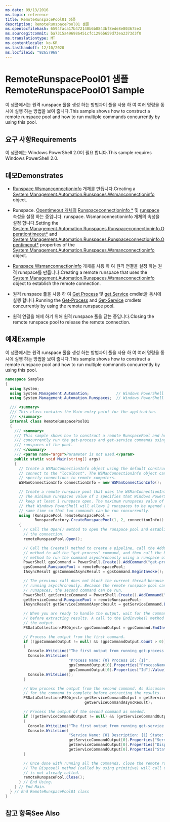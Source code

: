 ```yaml
---
ms.date: 09/13/2016
ms.topic: reference
title: RemoteRunspacePool01 샘플
description: RemoteRunspacePool01 샘플
ms.openlocfilehash: 6594faca17b472140b6b0843bf8ede8e803675e3
ms.sourcegitcommit: ba7315a496986451cfc1296b659d73ea2373d3f0
ms.translationtype: MT
ms.contentlocale: ko-KR
ms.lasthandoff: 12/10/2020
ms.locfileid: "92657968"
---
```

# <a name="remoterunspacepool01-sample"></a><span data-ttu-id="b275e-103">RemoteRunspacePool01 샘플</span><span class="sxs-lookup"><span data-stu-id="b275e-103">RemoteRunspacePool01 Sample</span></span>

<span data-ttu-id="b275e-104">이 샘플에서는 원격 runspace 풀을 생성 하는 방법과이 풀을 사용 하 여 여러 명령을 동시에 실행 하는 방법을 보여 줍니다.</span><span class="sxs-lookup"><span data-stu-id="b275e-104">This sample shows how to construct a remote runspace pool and how to run multiple commands concurrently by using this pool.</span></span>

## <a name="requirements"></a><span data-ttu-id="b275e-105">요구 사항</span><span class="sxs-lookup"><span data-stu-id="b275e-105">Requirements</span></span>

 <span data-ttu-id="b275e-106">이 샘플에는 Windows PowerShell 2.0이 필요 합니다.</span><span class="sxs-lookup"><span data-stu-id="b275e-106">This sample requires Windows PowerShell 2.0.</span></span>

## <a name="demonstrates"></a><span data-ttu-id="b275e-107">데모</span><span class="sxs-lookup"><span data-stu-id="b275e-107">Demonstrates</span></span>

- <span data-ttu-id="b275e-108">[Runspace Wsmanconnectioninfo](/dotnet/api/System.Management.Automation.Runspaces.WSManConnectionInfo) 개체를 만듭니다.</span><span class="sxs-lookup"><span data-stu-id="b275e-108">Creating a [System.Management.Automation.Runspaces.Wsmanconnectioninfo](/dotnet/api/System.Management.Automation.Runspaces.WSManConnectionInfo) object.</span></span>

- <span data-ttu-id="b275e-109">Runspace. [Opentimeout 개체의](/dotnet/api/System.Management.Automation.Runspaces.WSManConnectionInfo) [Runspaceconnectioninfo \*](/dotnet/api/System.Management.Automation.Runspaces.RunspaceConnectionInfo.OperationTimeout) 및 [runspace](/dotnet/api/System.Management.Automation.Runspaces.RunspaceConnectionInfo.OpenTimeout) 속성을 설정 하는 중입니다. runspace. Wsmanconnectioninfo 개체의 속성을 설정 합니다.</span><span class="sxs-lookup"><span data-stu-id="b275e-109">Setting the [System.Management.Automation.Runspaces.Runspaceconnectioninfo.Operationtimeout\*](/dotnet/api/System.Management.Automation.Runspaces.RunspaceConnectionInfo.OperationTimeout) and [System.Management.Automation.Runspaces.Runspaceconnectioninfo.Opentimeout\*](/dotnet/api/System.Management.Automation.Runspaces.RunspaceConnectionInfo.OpenTimeout) properties of the [System.Management.Automation.Runspaces.Wsmanconnectioninfo](/dotnet/api/System.Management.Automation.Runspaces.WSManConnectionInfo) object.</span></span>

- <span data-ttu-id="b275e-110">[Runspace Wsmanconnectioninfo](/dotnet/api/System.Management.Automation.Runspaces.WSManConnectionInfo) 개체를 사용 하 여 원격 연결을 설정 하는 원격 runspace를 만듭니다.</span><span class="sxs-lookup"><span data-stu-id="b275e-110">Creating a remote runspace that uses the [System.Management.Automation.Runspaces.Wsmanconnectioninfo](/dotnet/api/System.Management.Automation.Runspaces.WSManConnectionInfo) object to establish the remote connection.</span></span>

- <span data-ttu-id="b275e-111">원격 runspace 풀을 사용 하 여 [Get Process](/powershell/module/Microsoft.PowerShell.Management/Get-Process) 및 [get Service](/powershell/module/microsoft.powershell.management/get-service) cmdlet을 동시에 실행 합니다.</span><span class="sxs-lookup"><span data-stu-id="b275e-111">Running the [Get-Process](/powershell/module/Microsoft.PowerShell.Management/Get-Process) and [Get-Service](/powershell/module/microsoft.powershell.management/get-service) cmdlets concurrently by using the remote runspace pool.</span></span>

- <span data-ttu-id="b275e-112">원격 연결을 해제 하기 위해 원격 runspace 풀을 닫는 중입니다.</span><span class="sxs-lookup"><span data-stu-id="b275e-112">Closing the remote runspace pool to release the remote connection.</span></span>

## <a name="example"></a><span data-ttu-id="b275e-113">예제</span><span class="sxs-lookup"><span data-stu-id="b275e-113">Example</span></span>

 <span data-ttu-id="b275e-114">이 샘플에서는 원격 runspace 풀을 생성 하는 방법과이 풀을 사용 하 여 여러 명령을 동시에 실행 하는 방법을 보여 줍니다.</span><span class="sxs-lookup"><span data-stu-id="b275e-114">This sample shows how to construct a remote runspace pool and how to run multiple commands concurrently by using this pool.</span></span>

```csharp
namespace Samples
{
  using System;
  using System.Management.Automation;            // Windows PowerShell namespace.
  using System.Management.Automation.Runspaces;  // Windows PowerShell namespace.

  /// <summary>
  /// This class contains the Main entry point for the application.
  /// </summary>
  internal class RemoteRunspacePool01
  {
    /// <summary>
    /// This sample shows how to construct a remote RunspacePool and how to
    /// concurrently run the get-process and get-service commands using the
    /// runspaces of the pool.
    /// </summary>
    /// <param name="args">Parameter is not used.</param>
    public static void Main(string[] args)
    {
      // Create a WSManConnectionInfo object using the default constructor to
      // connect to the "localhost". The WSManConnectionInfo object can also
      // specify connections to remote computers.
      WSManConnectionInfo connectionInfo = new WSManConnectionInfo();

      // Create a remote runspace pool that uses the WSManConnectionInfo object.
      // The minimum runspaces value of 1 specifies that Windows PowerShell will
      // keep at least 1 runspace open. The maximum runspaces value of 2 specifies
      // that Windows PowerShell will allows 2 runspaces to be opened at the
      // same time so that two commands can be run concurrently.
      using (RunspacePool remoteRunspacePool =
             RunspaceFactory.CreateRunspacePool(1, 2, connectionInfo))
      {
        // Call the Open() method to open the runspace pool and establish
        // the connection.
        remoteRunspacePool.Open();

        // Call the Create() method to create a pipeline, call the AddCommand(string)
        // method to add the "get-process" command, and then call the BeginInvoke()
        // method to run the command asynchronously using a runspace of the pool.
        PowerShell gpsCommand = PowerShell.Create().AddCommand("get-process");
        gpsCommand.RunspacePool = remoteRunspacePool;
        IAsyncResult gpsCommandAsyncResult = gpsCommand.BeginInvoke();

        // The previous call does not block the current thread because it is
        // running asynchronously. Because the remote runspace pool can open two
        // runspaces, the second command can be run.
        PowerShell getServiceCommand = PowerShell.Create().AddCommand("get-service");
        getServiceCommand.RunspacePool = remoteRunspacePool;
        IAsyncResult getServiceCommandAsyncResult = getServiceCommand.BeginInvoke();

        // When you are ready to handle the output, wait for the command to complete
        // before extracting results. A call to the EndInvoke() method will block and return
        // the output.
        PSDataCollection<PSObject> gpsCommandOutput = gpsCommand.EndInvoke(gpsCommandAsyncResult);

        // Process the output from the first command.
        if ((gpsCommandOutput != null) && (gpsCommandOutput.Count > 0))
        {
          Console.WriteLine("The first output from running get-process command: ");
          Console.WriteLine(
                            "Process Name: {0} Process Id: {1}",
                            gpsCommandOutput[0].Properties["ProcessName"].Value,
                            gpsCommandOutput[0].Properties["Id"].Value);
          Console.WriteLine();
        }

        // Now process the output from the second command. As discussed previously, wait
        // for the command to complete before extracting the results.
        PSDataCollection<PSObject> getServiceCommandOutput = getServiceCommand.EndInvoke(
                                   getServiceCommandAsyncResult);

        // Process the output of the second command as needed.
        if ((getServiceCommandOutput != null) && (getServiceCommandOutput.Count > 0))
        {
          Console.WriteLine("The first output from running get-service command: ");
          Console.WriteLine(
                            "Service Name: {0} Description: {1} State: {2}",
                            getServiceCommandOutput[0].Properties["ServiceName"].Value,
                            getServiceCommandOutput[0].Properties["DisplayName"].Value,
                            getServiceCommandOutput[0].Properties["Status"].Value);
        }

        // Once done with running all the commands, close the remote runspace pool.
        // The Dispose() method (called by using primitive) will call Close(), if it
        // is not already called.
        remoteRunspacePool.Close();
      } // End Using.
    } // End Main.
  } // End RemoteRunspacePool01 class
}
```

## <a name="see-also"></a><span data-ttu-id="b275e-115">참고 항목</span><span class="sxs-lookup"><span data-stu-id="b275e-115">See Also</span></span>

